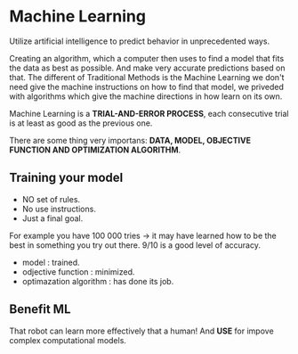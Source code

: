 # Machine Learning

Utilize artificial intelligence to predict behavior in unprecedented ways.

Creating an algorithm, which a computer then uses to find a model that fits the data as best as possible. And make very accurate predictions based on that. The different of Traditional Methods is the Machine Learning we don't need give the machine instructions on how to find that model, we priveded with algorithms which give the machine directions in how learn on its own.

Machine Learning is a **TRIAL-AND-ERROR PROCESS**, each consecutive trial is at least as good as the previous one.

There are some thing very importans: **DATA, MODEL, OBJECTIVE FUNCTION AND OPTIMIZATION ALGORITHM**.

## Training your model

* NO set of rules.
* No use instructions.
* Just a final goal.

For example you have 100 000 tries -> it may have learned how to be the best in something you try out there. 9/10 is a good level of accuracy.

* model : trained.
* odjective function : minimized.
* optimazation algorithm : has done its job.

## Benefit ML

That robot can learn more effectively that a human! And **USE** for impove complex computational models.